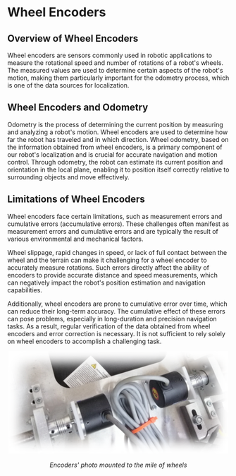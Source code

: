 # Wheel Encoders

## Overview of Wheel Encoders

Wheel encoders are sensors commonly used in robotic applications to measure the rotational speed and number of rotations of a robot's wheels. The measured values are used to determine certain aspects of the robot's motion, making them particularly important for the odometry process, which is one of the data sources for localization.

## Wheel Encoders and Odometry

Odometry is the process of determining the current position by measuring and analyzing a robot's motion. Wheel encoders are used to determine how far the robot has traveled and in which direction. Wheel odometry, based on the information obtained from wheel encoders, is a primary component of our robot's localization and is crucial for accurate navigation and motion control. Through odometry, the robot can estimate its current position and orientation in the local plane, enabling it to position itself correctly relative to surrounding objects and move effectively.

## Limitations of Wheel Encoders

Wheel encoders face certain limitations, such as measurement errors and cumulative errors (accumulative errors). These challenges often manifest as measurement errors and cumulative errors and are typically the result of various environmental and mechanical factors.

Wheel slippage, rapid changes in speed, or lack of full contact between the wheel and the terrain can make it challenging for a wheel encoder to accurately measure rotations. Such errors directly affect the ability of encoders to provide accurate distance and speed measurements, which can negatively impact the robot's position estimation and navigation capabilities.

Additionally, wheel encoders are prone to cumulative error over time, which can reduce their long-term accuracy. The cumulative effect of these errors can pose problems, especially in long-duration and precision navigation tasks. As a result, regular verification of the data obtained from wheel encoders and error correction is necessary. It is not sufficient to rely solely on wheel encoders to accomplish a challenging task.


<p align="center">
    <img width="500" src="Images/encoders-photo.png" alt="Encoders' photo mounted to the mile of wheels">
</p>
<p align="center"><em>Encoders' photo mounted to the mile of wheels</em></p>
